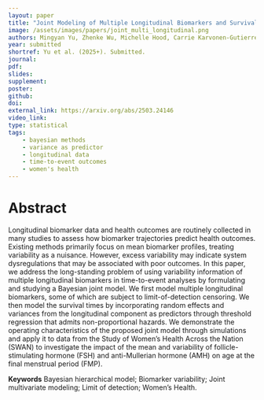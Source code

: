 ```yaml
---
layout: paper
title: "Joint Modeling of Multiple Longitudinal Biomarkers and Survival Outcomes via Threshold Regression: Variability as a Predictor"
image: /assets/images/papers/joint_multi_longitudinal.png
authors: Mingyan Yu, Zhenke Wu, Michelle Hood, Carrie Karvonen-Gutierrez, Sioban Harlow, Michael R Elliott
year: submitted
shortref: Yu et al. (2025+). Submitted.
journal:
pdf: 
slides: 
supplement: 
poster: 
github: 
doi: 
external_link: https://arxiv.org/abs/2503.24146
video_link: 
type: statistical
tags:
    - bayesian methods
    - variance as predictor 
    - longitudinal data
    - time-to-event outcomes
    - women's health
---
```


# Abstract

Longitudinal biomarker data and health outcomes are routinely collected in many studies to assess how biomarker trajectories predict health outcomes. Existing methods primarily focus on mean biomarker profiles, treating variability as a nuisance. However, excess variability may indicate system dysregulations that may be associated with poor outcomes. In this paper, we address the long-standing problem of using variability information of multiple longitudinal biomarkers in time-to-event analyses by formulating and studying a Bayesian joint model. We first model multiple longitudinal biomarkers, some of which are subject to limit-of-detection censoring. We then model the survival times by incorporating random effects and variances from the longitudinal component as predictors through threshold regression that admits non-proportional hazards. We demonstrate the operating characteristics of the proposed joint model through simulations and apply it to data from the Study of Women’s Health Across the Nation (SWAN) to investigate the impact of the mean and variability of follicle-stimulating hormone (FSH) and anti-Mullerian hormone (AMH) on age at the final menstrual period (FMP).

**Keywords** Bayesian hierarchical model; Biomarker variability; Joint multivariate modeling;
Limit of detection; Women’s Health.